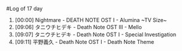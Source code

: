 #Log of 17 day

1. [00:00] Nightmare - DEATH NOTE OST I - Alumina ~TV Size~
1. [09:06] タニウチヒデキ - Death Note OST III - Mello
1. [09:07] タニウチヒデキ - Death Note OST I - Special Investigation
1. [09:11] 平野義久 - Death Note OST I - Death Note Theme
